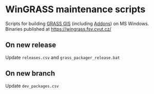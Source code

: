 # WinGRASS maintenance scripts

Scripts for building [GRASS GIS](https://github.com/osgeo/grass)
(including [Addons](https://github.com/osgeo/grass-addons)) on MS
Windows. Binaries published at https://wingrass.fsv.cvut.cz/

## On new release

Update `releases.csv` and `grass_packager_release.bat`

## On new branch

Update `dev_packages.csv`
